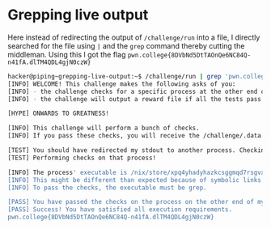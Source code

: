 # Grepping live output

Here instead of redirecting the output of `/challenge/run` into a file, I directly searched for the file using `|` and the `grep` command thereby cutting the middleman.
Using this I got the flag `pwn.college{8DVbNd5DtTAOnQe6NC84Q-n41fA.dlTM4QDL4gjN0czW}`

```bash
hacker@piping~grepping-live-output:~$ /challenge/run | grep 'pwn.college{'
[INFO] WELCOME! This challenge makes the following asks of you:
[INFO] - the challenge checks for a specific process at the other end of stdout : grep
[INFO] - the challenge will output a reward file if all the tests pass : /challenge/.data.txt

[HYPE] ONWARDS TO GREATNESS!

[INFO] This challenge will perform a bunch of checks.
[INFO] If you pass these checks, you will receive the /challenge/.data.txt file.

[TEST] You should have redirected my stdout to another process. Checking...
[TEST] Performing checks on that process!

[INFO] The process' executable is /nix/store/xpq4yhadyhazkcsggmqd7rsgvxb3kjy4-gnugrep-3.11/bin/grep.
[INFO] This might be different than expected because of symbolic links (for example, from /usr/bin/python to /usr/bin/python3 to /usr/bin/python3.8).
[INFO] To pass the checks, the executable must be grep.

[PASS] You have passed the checks on the process on the other end of my stdout!
[PASS] Success! You have satisfied all execution requirements.
pwn.college{8DVbNd5DtTAOnQe6NC84Q-n41fA.dlTM4QDL4gjN0czW}
```
